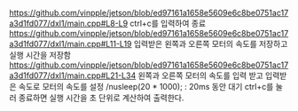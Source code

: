 https://github.com/vinpple/jetson/blob/ed97161a1658e5609e6c8be0751ac17a3d1fd077/dxl1/main.cpp#L8-L9
ctrl+c를 입력하여 종료
https://github.com/vinpple/jetson/blob/ed97161a1658e5609e6c8be0751ac17a3d1fd077/dxl1/main.cpp#L11-L19
입력받은 왼쪽과 오른쪽 모터의 속도를 저장하고 실행 시간을 저장함
https://github.com/vinpple/jetson/blob/ed97161a1658e5609e6c8be0751ac17a3d1fd077/dxl1/main.cpp#L21-L34
왼쪽과 오른쪽 모터의 속도를 입력 받고 입력받은 속도로 모터의 속도를 설정 /nusleep(20 * 1000); : 20ms 동안 대기
ctrl+c를 눌러 종료하면 실행 시간을 초 단위로 계산하여 출력한다.
